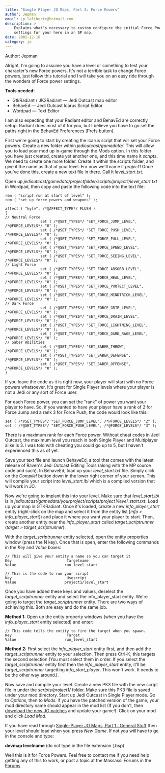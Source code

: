 ```yaml
---
title: "Single Player JO Maps, Part 2: Force Powers"
author: Jepman
email: jp_laliberte@hotmail.com
description: >
    Explains what's necessary to custom configure the initial Force Power
    settings for your hero in an SP map.
date: 2002-12-10
category: jo
---
```


Author: Jepman

Alright, I'm going to assume you have a level or something to test your
character's new Force powers. It's not a terrible task to change Force
powers, just follow this tutorial and I will take you on an easy ride
through the wonders of Force power settings.

**Tools needed:**  

* GtkRadiant / JK2Radiant — Jedi Outcast map editor
* BehavEd — Jedi Outcast Icarus Script Editor
* Wordpad — Text Editor

I am also expecting that your Radiant editor and BehavEd are correctly
setup. Radiant does most of it for you, but I believe you have to go set
the paths right in the BehavEd Preferences (Prefs button).

First we're going to start by creating the Icarus script that will set
your Force powers. Create a new folder within *jedioutcast/gamedata/*.
This will allow you to load your mod up in-game through the Mods option.
In this folder you have just created, create yet another one, and this
time name it *scripts*. We need to create one more folder. Create it
within the scripts folder, and give it the name as that of your level.
For now we'll name it *project1* Once you've done this, create a new
text file in there. Call it *level\_start.txt*.

Open up
*jedioutcast/gamedata/projectfolder/scripts/project1/level\_start.txt*
in Wordpad, then copy and paste the following code into the text file:

    rem ( "script run at start of level" ); 
    rem ( "set up force powers and weapons" ); 
    
    affect ( "kyle", /*@AFFECT_TYPE*/ FLUSH ) 
    { 
    // Neutral Force 
                    set ( /*@SET_TYPES*/ "SET_FORCE_JUMP_LEVEL", /*@FORCE_LEVELS*/ "0" ); 
                    set ( /*@SET_TYPES*/ "SET_FORCE_PUSH_LEVEL", /*@FORCE_LEVELS*/ "0" ); 
                    set ( /*@SET_TYPES*/ "SET_FORCE_PULL_LEVEL", /*@FORCE_LEVELS*/ "0" ); 
                    set ( /*@SET_TYPES*/ "SET_FORCE_SPEED_LEVEL", /*@FORCE_LEVELS*/ "0" ); 
                    set ( /*@SET_TYPES*/ "SET_FORCE_SEEING_LEVEL", /*@FORCE_LEVELS*/ "0" ); 
    // Light Force 
                    set ( /*@SET_TYPES*/ "SET_FORCE_ABSORB_LEVEL", /*@FORCE_LEVELS*/ "0" ); 
                    set ( /*@SET_TYPES*/ "SET_FORCE_HEAL_LEVEL", /*@FORCE_LEVELS*/ "0" ); 
                    set ( /*@SET_TYPES*/ "SET_FORCE_PROTECT_LEVEL", /*@FORCE_LEVELS*/ "0" ); 
                    set ( /*@SET_TYPES*/ "SET_FORCE_MINDTRICK_LEVEL", /*@FORCE_LEVELS*/ "0" ); 
    // Dark Force 
                    set ( /*@SET_TYPES*/ "SET_FORCE_GRIP_LEVEL", /*@FORCE_LEVELS*/ "0" ); 
                    set ( /*@SET_TYPES*/ "SET_FORCE_DRAIN_LEVEL", /*@FORCE_LEVELS*/ "0" ); 
                    set ( /*@SET_TYPES*/ "SET_FORCE_LIGHTNING_LEVEL", /*@FORCE_LEVELS*/ "0" ); 
                    set ( /*@SET_TYPES*/ "SET_FORCE_DARK_RAGE_LEVEL", /*@FORCE_LEVELS*/ "0" ); 
    // Saber Abilities 
                    set ( /*@SET_TYPES*/ "SET_SABER_THROW", /*@FORCE_LEVELS*/ "0" ); 
                    set ( /*@SET_TYPES*/ "SET_SABER_DEFENSE", /*@FORCE_LEVELS*/ "0" ); 
                    set ( /*@SET_TYPES*/ "SET_SABER_OFFENSE", /*@FORCE_LEVELS*/ "0" ); 
    } 

If you leave the code as it is right now, your player will start with no
Force powers whatsoever. It's great for Single Player levels where your
player is not a Jedi or any sort of Force user.

For each Force power, you can set the "rank" of power you want your
player to have. So, if you wanted to have your player have a rank of 2
for Force Jump and a rank 3 for Force Push, the code would look like
this:

    set ( /*@SET_TYPES*/ "SET_FORCE_JUMP_LEVEL", /*@FORCE_LEVELS*/ "2" );
    set ( /*@SET_TYPES*/ "SET_FORCE_PUSH_LEVEL", /*@FORCE_LEVELS*/ "3" ); 

There is a maximum rank for each Force power. Without cheat codes in
Jedi Outcast, the maximum level you reach in both Single Player and
Multiplayer alike is 3. I was told with cheating you could go up to 5,
but I haven't experienced this as of yet.

Save your text file and launch BehaveEd, a tool that comes with the
latest release of Raven's Jedi Outcast Editing Tools (along with the MP
source code and such). In BehaveEd, load up your *level\_start.txt*
file. Simply click on the *Compile\!* button down in the lower right
corner of your screen. This will compile your script into
*level\_start.ibi* which is a compiled version that will work in JO.

Now we're going to implant this into your level. Make sure that
*level\_start.ibi* is in
*jedioutcast/gamedata/yourproject/scripts/project1/level\_start.txt*.
Load up your map in GTKRadiant. Once it's loaded, create a new
*info\_player\_start* entity (right-click on the map and select it from
the entity list \[*info \> info\_player\_start*\]) and place it where
you want your player to start. Then, create another entity near the
*info\_player\_start* called *target\_scriptrunner* (*target \>
target\_scriptrunner*).

With the *target\_scriptrunner* entity selected, open the entity
properties window (press the N key). Once that is open, enter the
following commands in the *Key* and *Value* boxes:

    // This will give your entity a name so you can target it 
    Key                         Targetname 
    Value                      run_level_start
    
    // This is the code to run your script
    Key                         Usescript 
    Value                      project1/level_start 

Once you have added these keys and values, deselect the
*target\_scriptrunner* entity and select the info\_player\_start entity.
We're going to target the *target\_scriptrunner* entity. There are two
ways of achieving this. Both are easy and do the same job.

**Method 1:** Open up the entity property windows (when you have the
*info\_player\_start* entity selected) and enter:

    // This code tells the entity to fire the target when you spawn. 
    Key                         Target 
    Value                      run_level_start 

**Method 2:** First select the *info\_player\_start* entity first, and
then add the *target\_scriptrunner* entity to your selection. Then press
Ctrl-K; this targets the second selection (You must select them in
order. If you select the *target\_scriptrunner* entity first then the
*info\_player\_start* entity, it'll be *target\_scriptrunner* targetting
*info\_start\_player*. This won't work. It needs to be the other way
around.).

Now save and compile your level. Create a new PK3 file with the new
script file in under the *scripts/project1/* folder. Make sure this PK3
file is saved under your mod directory. Start up Jedi Outcast in Single
Player mode. Go to *Options*, then to *Mods*. If you have the patched
version of the game, your mod directory name should appear in the mod
list (If you don't, then [download the new JO
patches](http://support.lucasarts.com/patches/patches.htm) and update
your game\!). Click on your mod and click *Load Mod*.

If you have read through [Single-Player JO Maps, Part 1 : General
Stuff](/tutorials/jo_sp_maps_basics_1/) then your level should load when
you press *New Game*. If not you will have to go in the console and
type:

**devmap levelname** (do not type in the file extension (.bsp)

Well this is it for Force Powers. Feel free to contact me if you need
help getting any of this to work, or post a topic at the Massassi Forums
in the [Forums](https://forums.massassi.net/).
